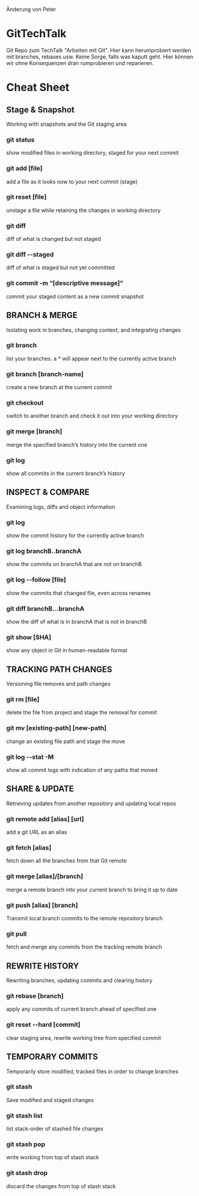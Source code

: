 Änderung von Peter

# GitTechTalk
Git Repo zum TechTalk "Arbeiten mit Git". Hier kann herumprobiert werden mit branches, rebases usw.
Keine Sorge, falls was kaputt geht. Hier können wir ohne Konsequenzen dran rumprobieren und reparieren.

# Cheat Sheet

## Stage & Snapshot
Working with snapshots and the Git staging area
### git status
show modified files in working directory, staged for your next commit
### git add [file]
add a file as it looks now to your next commit (stage)
### git reset [file]
unstage a file while retaining the changes in working directory
### git diff
diff of what is changed but not staged
### git diff --staged
diff of what is staged but not yet committed
### git commit -m “[descriptive message]”
commit your staged content as a new commit snapshot

## BRANCH & MERGE
Isolating work in branches, changing context, and integrating changes
### git branch
list your branches. a * will appear next to the currently active branch
### git branch [branch-name]
create a new branch at the current commit
### git checkout
switch to another branch and check it out into your working directory
### git merge [branch]
merge the specified branch’s history into the current one
### git log
show all commits in the current branch’s history

## INSPECT & COMPARE
Examining logs, diffs and object information
### git log
show the commit history for the currently active branch
### git log branchB..branchA
show the commits on branchA that are not on branchB
### git log --follow [file]
show the commits that changed file, even across renames
### git diff branchB...branchA
show the diff of what is in branchA that is not in branchB
### git show [SHA]
show any object in Git in human-readable format

## TRACKING PATH CHANGES
Versioning file removes and path changes
### git rm [file]
delete the file from project and stage the removal for commit
### git mv [existing-path] [new-path]
change an existing file path and stage the move
### git log --stat -M
show all commit logs with indication of any paths that moved 

## SHARE & UPDATE
Retrieving updates from another repository and updating local repos
### git remote add [alias] [url]
add a git URL as an alias
### git fetch [alias]
fetch down all the branches from that Git remote
### git merge [alias]/[branch]
merge a remote branch into your current branch to bring it up to date
### git push [alias] [branch]
Transmit local branch commits to the remote repository branch
### git pull
fetch and merge any commits from the tracking remote branch

## REWRITE HISTORY
Rewriting branches, updating commits and clearing history
### git rebase [branch]
apply any commits of current branch ahead of specified one
### git reset --hard [commit]
clear staging area, rewrite working tree from specified commit

## TEMPORARY COMMITS
Temporarily store modified, tracked files in order to change branches
### git stash
Save modified and staged changes
### git stash list
list stack-order of stashed file changes
### git stash pop
write working from top of stash stack
### git stash drop
discard the changes from top of stash stack
